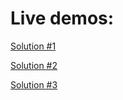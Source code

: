 # Live demos:

[Solution #1](https://jangana.com/data-demo/solution-1/)  


[Solution #2](https://jangana.com/data-demo/solution-2/)


[Solution #3](https://jangana.com/data-demo/solution-3/)